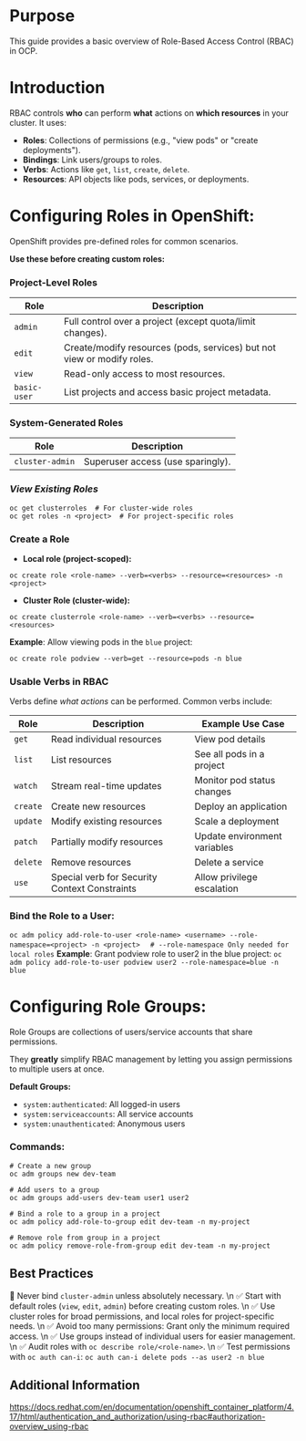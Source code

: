 # Purpose

This guide provides a basic overview of Role-Based Access Control (RBAC) in OCP. 

# Introduction

RBAC controls **who** can perform **what** actions on **which resources** in your cluster. It uses:
- **Roles**: Collections of permissions (e.g., "view pods" or "create deployments").
- **Bindings**: Link users/groups to roles.
- **Verbs**: Actions like `get`, `list`, `create`, `delete`.
- **Resources**: API objects like pods, services, or deployments.

# Configuring Roles in OpenShift:

OpenShift provides pre-defined roles for common scenarios. 

**Use these before creating custom roles:**

### Project-Level Roles

| Role | Description |
| ----------- | ----------- |
| `admin` | Full control over a project (except quota/limit changes). |
| `edit` | Create/modify resources (pods, services) but not view or modify roles. |
| `view` | Read-only access to most resources. |
| `basic-user` | List projects and access basic project metadata. |

### System-Generated Roles
| Role | Description |
| ----------- | ----------- |
| `cluster-admin` | Superuser access (use sparingly). |

### *View Existing Roles*
```
oc get clusterroles  # For cluster-wide roles
oc get roles -n <project>  # For project-specific roles
```

### Create a Role
- **Local role (project-scoped):**
```
oc create role <role-name> --verb=<verbs> --resource=<resources> -n <project>
```
- **Cluster Role (cluster-wide):**
```
oc create clusterrole <role-name> --verb=<verbs> --resource=<resources>
```

**Example**: Allow viewing pods in the `blue` project:
```
oc create role podview --verb=get --resource=pods -n blue
```

### Usable Verbs in RBAC
Verbs define *what actions* can be performed. Common verbs include:

| Role | Description |  Example Use Case |
| ----------- | ----------- | ----------- |
| `get` | Read individual resources | View pod details |
| `list` | 	List resources | See all pods in a project |
| `watch` | Stream real-time updates | Monitor pod status changes |
| `create` | Create new resources | Deploy an application |
| `update` | Modify existing resources | Scale a deployment |
| `patch` | Partially modify resources | Update environment variables |
| `delete` | Remove resources | Delete a service |
| `use` | Special verb for Security Context Constraints | Allow privilege escalation |

### **Bind the Role to a User:**
```oc adm policy add-role-to-user <role-name> <username> --role-namespace=<project> -n <project>  ```
`# --role-namespace Only needed for local roles`
**Example**: Grant podview role to user2 in the blue project:
```oc adm policy add-role-to-user podview user2 --role-namespace=blue -n blue```

# Configuring Role Groups:
Role Groups are collections of users/service accounts that share permissions. 

They **greatly** simplify RBAC management by letting you assign permissions to multiple users at once.

**Default Groups:**
- `system:authenticated`: All logged-in users
- `system:serviceaccounts`: All service accounts
- `system:unauthenticated`: Anonymous users

### **Commands:**
```
# Create a new group
oc adm groups new dev-team
```
```
# Add users to a group
oc adm groups add-users dev-team user1 user2
```
```
# Bind a role to a group in a project
oc adm policy add-role-to-group edit dev-team -n my-project
```
```
# Remove role from group in a project
oc adm policy remove-role-from-group edit dev-team -n my-project
```

## Best Practices
🚫 Never bind `cluster-admin` unless absolutely necessary. \n
✅ Start with default roles (`view`, `edit`, `admin`) before creating custom roles. \n
✅ Use cluster roles for broad permissions, and local roles for project-specific needs. \n
✅ Avoid too many permissions: Grant only the minimum required access. \n
✅ Use groups instead of individual users for easier management. \n
✅ Audit roles with `oc describe role/<role-name>`. \n
✅ Test permissions with `oc auth can-i`:
```oc auth can-i delete pods --as user2 -n blue```

## Additional Information

https://docs.redhat.com/en/documentation/openshift_container_platform/4.17/html/authentication_and_authorization/using-rbac#authorization-overview_using-rbac
